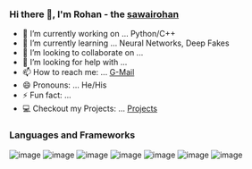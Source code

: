 ### Hi there 👋, I'm Rohan - the [sawairohan](https://github.com/rohansawai)




- 🔭 I’m currently working on ... Python/C++
- 🌱 I’m currently learning ... Neural Networks, Deep Fakes
- 👯 I’m looking to collaborate on ...
- 🤔 I’m looking for help with ...
- 📫 How to reach me: ... [G-Mail](sawairohan90@gmail.com)
- 😄 Pronouns: ... He/His
- ⚡ Fun fact: ...
- 💻 Checkout my Projects: ... [Projects](https://github.com/rohansawai?tab=repositories)

### Languages and Frameworks
![image](https://user-images.githubusercontent.com/62415467/127603676-e31fb4c8-4591-4eda-9663-03c7629ae89a.png)
![image](https://user-images.githubusercontent.com/62415467/127603690-ea5f8179-3c01-4608-80a2-01b95408380b.png)
![image](https://user-images.githubusercontent.com/62415467/127603704-c82704a8-387b-4761-92a0-fe1ef6386e72.png)
![image](https://user-images.githubusercontent.com/62415467/127603715-384e6ea6-31e2-4cb6-94d6-d7daa314d136.png)
![image](https://user-images.githubusercontent.com/62415467/127603731-3bb001e8-772e-4ed5-a0e0-0f86820a2ed2.png)
![image](https://user-images.githubusercontent.com/62415467/127603739-7a85de02-1d05-473c-8424-fcd9795fbd5b.png)
![image](https://user-images.githubusercontent.com/62415467/127603748-1569396b-e53d-46b4-93a3-da9935640c9e.png)
